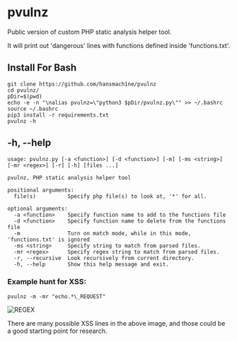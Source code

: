 # pvulnz

Public version of custom PHP static analysis helper tool.

It will print out 'dangerous' lines with functions defined inside 'functions.txt'.

## Install For Bash
`git clone https://github.com/hansmach1ne/pvulnz`  
`cd pvulnz/`  
`pDir=$(pwd)`  
`echo -e -n "\nalias pvulnz=\"python3 $pDir/pvulnz.py\"" >> ~/.bashrc`  
`source ~/.bashrc`  
`pip3 install -r requirements.txt`  
`pvulnz -h`  

## -h, --help
```
usage: pvulnz.py [-a <function>] [-d <function>] [-m] [-ms <string>] [-mr <regex>] [-r] [-h] [files ...]

pvulnz, PHP static analysis helper tool

positional arguments:
  file(s)          Specify php file(s) to look at, '*' for all.

optional arguments:
  -a <function>    Specify function name to add to the functions file
  -d <function>    Specify function name to delete from the functions file
  -m               Turn on match mode, while in this mode, 'functions.txt' is ignored
  -ms <string>     Specify string to match from parsed files.
  -mr <regex>      Specify regex string to match from parsed files.
  -r, --recursive  Look recursively from current directory.
  -h, --help       Show this help message and exit.
```


### Example hunt for XSS:
`pvulnz -m -mr "echo.*\_REQUEST"`

![REGEX](https://github.com/hansmach1ne/pvulnz/assets/57464251/7167721f-e97b-468e-9a08-decb4110535c)


There are many possible XSS lines in the above image, and those could be a good starting point for research.
